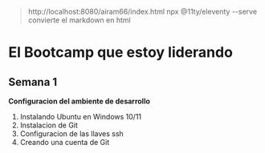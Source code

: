 >http://localhost:8080/airam66/index.html
>npx @11ty/eleventy --serve convierte el markdown en html
# El Bootcamp que estoy liderando 
## Semana 1
**Configuracion del ambiente de desarrollo**
1. Instalando Ubuntu en Windows 10/11
1. Instalacion de Git
1. Configuracion de las llaves ssh
1. Creando una cuenta de Git

